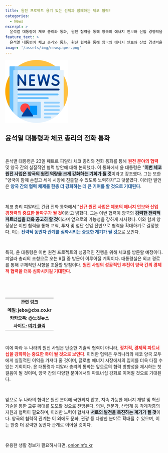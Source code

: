 ```yaml
---
title: 원전 프로젝트 용기 있는 선택과 함께하는 체코 협력!
categories:
  - News
excerpt: >
  윤석열 대통령이 체코 총리와 통화, 원전 협력을 통해 양국의 에너지 안보와 산업 경쟁력을 강화하겠다고 밝혔습니다. 9월 체코 방문도 예고된 이번 논의가 어떤 변화를 이끌어낼지 주목됩니다!
feature_text: >
  윤석열 대통령이 체코 총리와 통화, 원전 협력을 통해 양국의 에너지 안보와 산업 경쟁력을 강화하겠다고 밝혔습니다. 9월 체코 방문도 예고된 이번 논의가 어떤 변화를 이끌어낼지 주목됩니다!
image: '/assets/img/newspaper.png'
---
```


<p><img src="/assets/img/newspaper.png" alt="kimp 속보" /></p>

<h2 data-ke-size="size26">윤석열 대통령과 체코 총리의 전화 통화</h2>

<p data-ke-size="size16">&nbsp;</p>

<p>윤석열 대통령은 23일 페트르 피알라 체코 총리와 전화 통화를 통해 <b><span style="color: #ee2323;">원전 분야의 협력</span></b> 및 양국 간의 실질적인 협력 방안에 대해 논의했다. 이 통화에서 윤 대통령은 "<b><span style="background-color: #21538527;">이번 체코 원전 사업은 양국의 원전 역량을 크게 강화하는 기회가 될 것</span></b>이라고 강조했다. 그는 또한 "양국이 함께 손잡고 세계 시장에 진출할 수 있도록 노력하자"고 덧붙였다. 이러한 발언은 <b><span style="color: #1a5490;">양국 간의 협력 체제를 한층 더 강화하는 데 큰 기여를 할 것으로 기대된다</span></b>.</p>

<p data-ke-size="size16">&nbsp;</p>

<p>체코 총리 피알라도 긴급 전화 통화에서 "<b><span style="color: #ee2323;">신규 원전 사업은 체코의 에너지 안보와 산업 경쟁력의 중요한 돌파구가 될 것</span></b>이라고 밝혔다. 그는 이번 협력이 양국의 <b><span style="background-color: #21538527;">강력한 전략적 파트너십을 더욱 공고히 할 것</span></b>이라며 앞으로의 가능성을 강하게 시사했다. 이와 함께 양 정상은 이번 협력을 통해 교역, 투자 및 첨단 산업 전반으로 협력을 확대하기로 결정했다. 이는 <b><span style="color: #1a5490;">전략적 동반자 관계를 심화시키는 중요한 계기가 될 것</span></b>으로 보인다.</p>

<p data-ke-size="size16">&nbsp;</p>

<p>특히, 윤 대통령은 이번 원전 프로젝트의 성공적인 진행을 위해 체코를 방문할 예정이다. 피알라 총리의 초청으로 오는 9월 중 방문이 이루어질 계획이다. 대통령실은 외교 경로를 통해 구체적인 사항을 조율할 방침이다. <b><span style="color: #ee2323;">원전 사업의 성공적인 추진이 양국 간의 경제적 협력을 더욱 심화시키길 기대한다</span></b>.</p>

<p data-ke-size="size16">&nbsp;</p>

<p data-ke-size="size16">&nbsp;</p>

<table>
<tr>
<td style="text-align: center; height: 17px;"><b>관련 링크</b></td>
</tr>
<tr>
<td style="text-align: center; height: 17px;"><b>메일: jebo@cbs.co.kr</b></td>
</tr>
<tr>
<td style="text-align: center; height: 17px;"><b>카카오톡: @노컷뉴스</b></td>
</tr>
<tr>
<td style="text-align: center; height: 17px;"><b>사이트: <a href="https://url.kr/b71afn">여기 클릭</a></b></td>
</tr>
</table>

<p data-ke-size="size16">&nbsp;</p>

<p data-ke-size="size16">이에 따라 두 나라의 원전 사업은 단순한 기술적 협력이 아니라, <b><span style="color: #ee2323;">정치적, 경제적 파트너십을 강화하는 중요한 축이 될 것으로 보인다</span></b>. 이러한 협력은 우리나라와 체코 양국 모두에게 실질적인 이익을 가져다 줄 것이며, 글로벌 에너지 시장에서의 입지를 더욱 다질 수 있는 기회이다. 윤 대통령과 피알라 총리의 통화는 앞으로의 협력 방향성을 제시하는 첫걸음이 될 것이며, 양국 간의 다양한 분야에서의 파트너십 강화로 이어질 것으로 기대된다.</p>

<p data-ke-size="size16">&nbsp;</p>

<p data-ke-size="size16">앞으로 두 나라의 협력은 원전 분야에 국한되지 않고, 지속 가능한 에너지 개발 및 혁신 기술을 통한 교류 확대를 도모할 것으로 전망된다. 의원, 전문가, 산업계 등 각계각층의 지원과 협력이 필요하며, 이러한 노력이 합쳐져 <b><span style="background-color: #21538527;">서로의 발전을 촉진하는 계기가 될 것</span></b>이다. 양국의 협력적 관계는 이 외에도 문화, 관광 등 다양한 분야로 확대될 수 있으며, 이는 한층 더 강력한 동반자 관계로 이어질 것이다.</p>

<p data-ke-size="size16">&nbsp;</p>
유용한 생활 정보가 필요하시다면, <a href="https://onioninfo.kr" rel="dofollow">onioninfo.kr</a>


